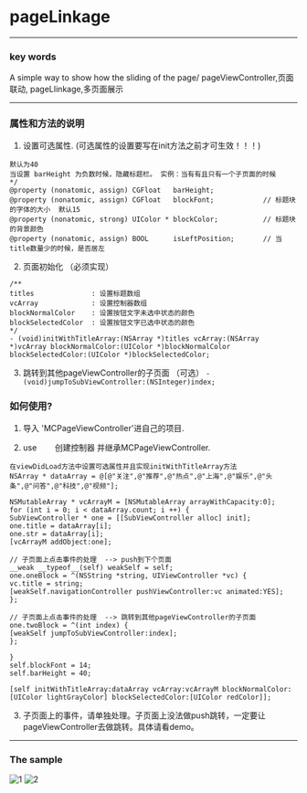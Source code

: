 # pageLinkage

***
### key words
A simple way to show how the sliding of the page/
pageViewController,页面联动, pageLIinkage,多页面展示


***

### 属性和方法的说明
1. 设置可选属性. (可选属性的设置要写在init方法之前才可生效！！！)
```
默认为40
当设置 barHeight 为负数时候，隐藏标题栏。 实例：当有有且只有一个子页面的时候
*/
@property (nonatomic, assign) CGFloat   barHeight;
@property (nonatomic, assign) CGFloat   blockFont;            // 标题块的字体的大小  默认15
@property (nonatomic, strong) UIColor * blockColor;           // 标题块的背景颜色
@property (nonatomic, assign) BOOL      isLeftPosition;       // 当title数量少的时候，是否居左
```
2. 页面初始化 （必须实现）
```
/**
titles              : 设置标题数组
vcArray             : 设置控制器数组
blockNormalColor    : 设置按钮文字未选中状态的颜色
blockSelectedColor  : 设置按钮文字已选中状态的颜色
*/
- (void)initWithTitleArray:(NSArray *)titles vcArray:(NSArray *)vcArray blockNormalColor:(UIColor *)blockNormalColor blockSelectedColor:(UIColor *)blockSelectedColor;

```
3.  跳转到其他pageViewController的子页面 （可选）
```- (void)jumpToSubViewController:(NSInteger)index;```


### 如何使用?
1. 导入 'MCPageViewController'进自己的项目.

2. use
        创建控制器 并继承MCPageViewController.
```
在viewDidLoad方法中设置可选属性并且实现initWithTitleArray方法
NSArray * dataArray = @[@"关注",@"推荐",@"热点",@"上海",@"娱乐",@"头条",@"问答",@"科技",@"视频"];

NSMutableArray * vcArrayM = [NSMutableArray arrayWithCapacity:0];
for (int i = 0; i < dataArray.count; i ++) {
SubViewController * one = [[SubViewController alloc] init];
one.title = dataArray[i];
one.str = dataArray[i];
[vcArrayM addObject:one];

// 子页面上点击事件的处理  --> push到下个页面
__weak __typeof__(self) weakSelf = self;
one.oneBlock = ^(NSString *string, UIViewController *vc) {
vc.title = string;
[weakSelf.navigationController pushViewController:vc animated:YES];
};

// 子页面上点击事件的处理  --> 跳转到其他pageViewController的子页面
one.twoBlock = ^(int index) {
[weakSelf jumpToSubViewController:index];
};

}
self.blockFont = 14;
self.barHeight = 40;

[self initWithTitleArray:dataArray vcArray:vcArrayM blockNormalColor:[UIColor lightGrayColor] blockSelectedColor:[UIColor redColor]];
```
3. 子页面上的事件，请单独处理。子页面上没法做push跳转，一定要让pageViewController去做跳转。具体请看demo。

***
### The sample
![1](https://github.com/mancongiOS/pageLinkage/blob/master/1.png)
![2](https://github.com/mancongiOS/pageLinkage/blob/master/2.png)
